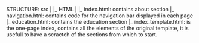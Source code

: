 STRUCTURE:
src
|
|_ HTML
	|
	|_ index.html: contains about section 
	|_ navigation.htnl: contains code for the navigation bar displayed 					   in each page
	|_ education.html: contains the education section 
	|_ index_template.html: is the one-page index, contains all the elements of the original template, it is usefull to have a scractch of the sections from which to start.
